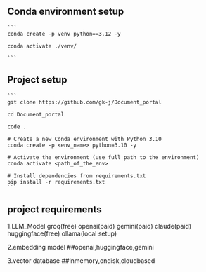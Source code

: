 ## Conda environment setup
    ```
    conda create -p venv python==3.12 -y

    conda activate ./venv/

    ```

## Project setup

    ```
    git clone https://github.com/gk-j/Document_portal

    cd Document_portal

    code .

    # Create a new Conda environment with Python 3.10
    conda create -p <env_name> python=3.10 -y

    # Activate the environment (use full path to the environment)
    conda activate <path_of_the_env>

    # Install dependencies from requirements.txt
    pip install -r requirements.txt
    ```

## project requirements
1.LLM_Model 
        groq(free)
        openai(paid)
        gemini(paid)
        claude(paid)
        huggingface(free)
        ollama(local setup)

2.embedding model ##openai,huggingface,gemini

3.vector database ##inmemory,ondisk,cloudbased
